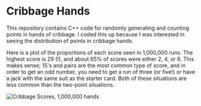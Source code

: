 # Cribbage Hands

This repository contains C++ code for randomly generating and counting points in hands of cribbage. I coded this up because I was interested in seeing the distribution of points in cribbage hands.

Here is a plot of the proportions of each score seen in 1,000,000 runs. The highest score is 29 (!), and about 65% of scores were either 2, 4, or 6. This makes sense; 15's and pairs are the most common type of score, and in order to get an odd number, you need to get a run of three (or five!) or have a jack with the same suit as the starter card. Both of these situations are less common than the two-point situations.

![Cribbage Scores, 1,000,000 hands](/Users/alexstringer/phd/projects/learn-cpp/cribbage/score-run-plot.png)

